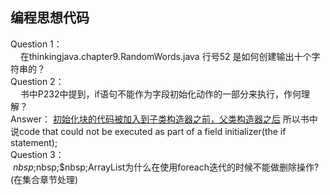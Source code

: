 ## 编程思想代码
Question 1：  
&nbsp;&nbsp;&nbsp;&nbsp;在thinkingjava.chapter9.RandomWords.java 行号52 是如何创建输出十个字符串的？  
Question 2：  
&nbsp;&nbsp;&nbsp;&nbsp;书中P232中提到，if语句不能作为字段初始化动作的一部分来执行，作何理解？  
Answer：  [初始化块的代码被加入到子类构造器之前，父类构造器之后](https://www.cnblogs.com/BlackStorm/p/5699965.html)
所以书中说code that could not be executed as part of a field initializer(the if statement);  
Question 3：  
&nbsp;$nbsp;$nbsp;$nbsp;ArrayList为什么在使用foreach迭代的时候不能做删除操作?(在集合章节处理)
